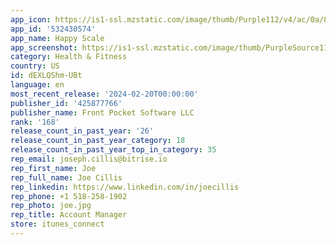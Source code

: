 ```yaml
---
app_icon: https://is1-ssl.mzstatic.com/image/thumb/Purple112/v4/ac/0a/8e/ac0a8e56-ae17-02da-2261-0e3e2594250e/AppIcon-0-0-1x_U007emarketing-0-7-0-P3-85-220.png/1024x1024bb.png
app_id: '532430574'
app_name: Happy Scale
app_screenshot: https://is1-ssl.mzstatic.com/image/thumb/PurpleSource116/v4/e2/6f/2c/e26f2cec-7cc2-761e-7fae-25e91d04ff1b/1302eb3c-8853-4b8e-855a-dd96cc48c63e_iPhone65-1.png/1242x2688bb.png
category: Health & Fitness
country: US
id: dEXLQShm-UBt
language: en
most_recent_release: '2024-02-20T00:00:00'
publisher_id: '425877766'
publisher_name: Front Pocket Software LLC
rank: '168'
release_count_in_past_year: '26'
release_count_in_past_year_category: 18
release_count_in_past_year_top_in_category: 35
rep_email: joseph.cillis@bitrise.io
rep_first_name: Joe
rep_full_name: Joe Cillis
rep_linkedin: https://www.linkedin.com/in/joecillis
rep_phone: +1 518-258-1902
rep_photo: joe.jpg
rep_title: Account Manager
store: itunes_connect
---
```

